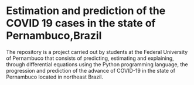 # Estimation and prediction of the COVID 19 cases in the state of Pernambuco,Brazil


The repository is a project carried out by students at the Federal University of Pernambuco that consists of predicting, estimating and explaining, through differential equations using the Python programming language, the progression and prediction of the advance of COVID-19 in the state of Pernambuco located in northeast Brazil.
